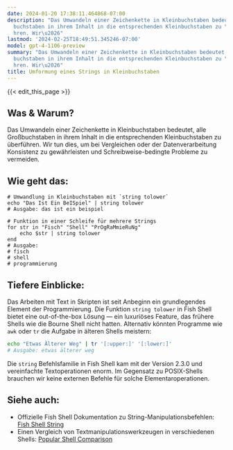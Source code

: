 ```yaml
---
date: 2024-01-20 17:38:11.464868-07:00
description: "Das Umwandeln einer Zeichenkette in Kleinbuchstaben bedeutet, alle Gro\xDF\
  buchstaben in ihrem Inhalt in die entsprechenden Kleinbuchstaben zu \xFCberf\xFC\
  hren. Wir\u2026"
lastmod: '2024-02-25T18:49:51.345246-07:00'
model: gpt-4-1106-preview
summary: "Das Umwandeln einer Zeichenkette in Kleinbuchstaben bedeutet, alle Gro\xDF\
  buchstaben in ihrem Inhalt in die entsprechenden Kleinbuchstaben zu \xFCberf\xFC\
  hren. Wir\u2026"
title: Umformung eines Strings in Kleinbuchstaben
---
```


{{< edit_this_page >}}

## Was & Warum?
Das Umwandeln einer Zeichenkette in Kleinbuchstaben bedeutet, alle Großbuchstaben in ihrem Inhalt in die entsprechenden Kleinbuchstaben zu überführen. Wir tun dies, um bei Vergleichen oder der Datenverarbeitung Konsistenz zu gewährleisten und Schreibweise-bedingte Probleme zu vermeiden.

## Wie geht das:
```Fish Shell
# Umwandlung in Kleinbuchstaben mit `string tolower`
echo "Das Ist Ein BeISpiel" | string tolower
# Ausgabe: das ist ein beispiel
```

```Fish Shell
# Funktion in einer Schleife für mehrere Strings
for str in "Fisch" "Shell" "PrOgRaMmieRuNg"
    echo $str | string tolower
end
# Ausgabe:
# fisch
# shell
# programmierung
```

## Tiefere Einblicke:
Das Arbeiten mit Text in Skripten ist seit Anbeginn ein grundlegendes Element der Programmierung. Die Funktion `string tolower` in Fish Shell bietet eine out-of-the-box Lösung — ein luxuriöses Feature, das frühere Shells wie die Bourne Shell nicht hatten. Alternativ könnten Programme wie `awk` oder `tr` die Aufgabe in älteren Shells meistern:

```bash
echo "Etwas Älterer Weg" | tr '[:upper:]' '[:lower:]'
# Ausgabe: etwas älterer weg
```

Die `string` Befehlsfamilie in Fish Shell kam mit der Version 2.3.0 und vereinfachte Textoperationen enorm. Im Gegensatz zu POSIX-Shells brauchen wir keine externen Befehle für solche Elementaroperationen.

## Siehe auch:
- Offizielle Fish Shell Dokumentation zu String-Manipulationsbefehlen: [Fish Shell String](https://fishshell.com/docs/current/commands.html#string)
- Einen Vergleich von Textmanipulationswerkzeugen in verschiedenen Shells: [Popular Shell Comparison](https://hyperpolyglot.org/unix-shells)
